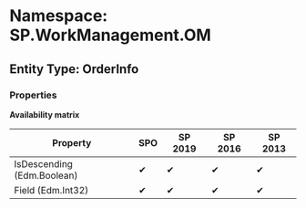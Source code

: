 # Namespace: SP.WorkManagement.OM
## Entity Type: OrderInfo

### Properties

**Availability matrix**

Property | SPO | SP 2019 | SP 2016 | SP 2013
----------|-----|---------|---------|--------
IsDescending (Edm.Boolean) | ✔ | ✔ | ✔ | ✔
Field (Edm.Int32) | ✔ | ✔ | ✔ | ✔

